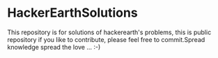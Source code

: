 # HackerEarthSolutions
This repository is for solutions of hackerearth's problems, this is public repository if you  like to  contribute, please feel free to commit.Spread knowledge spread the love ... :-)
